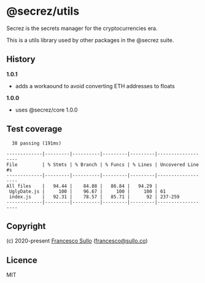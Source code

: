 # @secrez/utils

Secrez is the secrets manager for the cryptocurrencies era.

This is a utils library used by other packages in the @secrez suite.

## History

**1.0.1**

- adds a workaound to avoid converting ETH addresses to floats

**1.0.0**

- uses @secrez/core 1.0.0

## Test coverage

```
  38 passing (191ms)

-------------|---------|----------|---------|---------|-------------------
File         | % Stmts | % Branch | % Funcs | % Lines | Uncovered Line #s
-------------|---------|----------|---------|---------|-------------------
All files    |   94.44 |    84.88 |   86.84 |   94.29 |
 UglyDate.js |     100 |    96.67 |     100 |     100 | 61
 index.js    |   92.31 |    78.57 |   85.71 |      92 | 237-259
-------------|---------|----------|---------|---------|-------------------
```

## Copyright

(c) 2020-present [Francesco Sullo](https://francesco.sullo.co) (<francesco@sullo.co>)

## Licence

MIT
